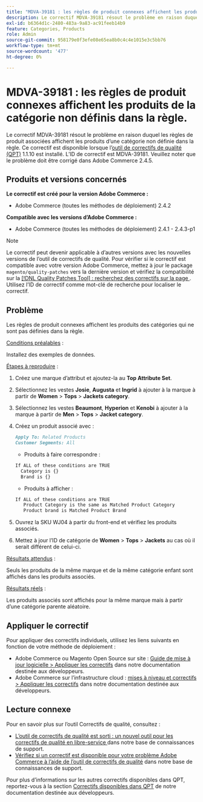 ```yaml
---
title: "MDVA-39181 : les règles de produit connexes affichent les produits de la catégorie non définie dans la règle"
description: Le correctif MDVA-39181 résout le problème en raison duquel les règles de produit associées affichent les produits d’une catégorie non définie dans la règle. Ce correctif est disponible lorsque l’[outil de correctifs de qualité (QPT)](/help/announcements/adobe-commerce-announcements/magento-quality-patches-released-new-tool-to-self-serve-quality-patches.md) 1.1.10 est installé. L’ID de correctif est MDVA-39181. Veuillez noter que le problème doit être corrigé dans Adobe Commerce 2.4.5.
exl-id: b6364d1c-2480-483a-9a83-ac91feeb14b9
feature: Categories, Products
role: Admin
source-git-commit: 958179e0f3efe08e65ea8b0c4c4e1015e3c5bb76
workflow-type: tm+mt
source-wordcount: '477'
ht-degree: 0%

---
```


# MDVA-39181 : les règles de produit connexes affichent les produits de la catégorie non définis dans la règle.

Le correctif MDVA-39181 résout le problème en raison duquel les règles de produit associées affichent les produits d’une catégorie non définie dans la règle. Ce correctif est disponible lorsque l’[outil de correctifs de qualité (QPT)](/help/announcements/adobe-commerce-announcements/magento-quality-patches-released-new-tool-to-self-serve-quality-patches.md) 1.1.10 est installé. L’ID de correctif est MDVA-39181. Veuillez noter que le problème doit être corrigé dans Adobe Commerce 2.4.5.

## Produits et versions concernés

**Le correctif est créé pour la version Adobe Commerce :**

* Adobe Commerce (toutes les méthodes de déploiement) 2.4.2

**Compatible avec les versions d’Adobe Commerce :**

* Adobe Commerce (toutes les méthodes de déploiement) 2.4.1 - 2.4.3-p1

>[!NOTE]
>
>Le correctif peut devenir applicable à d’autres versions avec les nouvelles versions de l’outil de correctifs de qualité. Pour vérifier si le correctif est compatible avec votre version Adobe Commerce, mettez à jour le package `magento/quality-patches` vers la dernière version et vérifiez la compatibilité sur la [[!DNL Quality Patches Tool] : recherchez des correctifs sur la page ](https://devdocs.magento.com/quality-patches/tool.html#patch-grid). Utilisez l’ID de correctif comme mot-clé de recherche pour localiser le correctif.

## Problème

Les règles de produit connexes affichent les produits des catégories qui ne sont pas définies dans la règle.

<u>Conditions préalables</u> :

Installez des exemples de données.

<u>Étapes à reproduire</u> :

1. Créez une marque d’attribut et ajoutez-la au **Top Attribute Set**.
1. Sélectionnez les vestes **Josie**, **Augusta** et **Ingrid** à ajouter à la marque à partir de **Women** > **Tops** > **Jackets category**.
1. Sélectionnez les vestes **Beaumont**, **Hyperion** et **Kenobi** à ajouter à la marque à partir de **Men** > **Tops** > **Jacket category**.
1. Créez un produit associé avec :

   ```markdown
   Apply To: Related Products
   Customer Segments: All
   ```

   * Produits à faire correspondre :

   ```markdown
   If ALL of these conditions are TRUE
     Category is {}
     Brand is {}
   ```

   * Produits à afficher :

   ```markdown
   If ALL of these conditions are TRUE
      Product Category is the same as Matched Product Category
      Product brand is Matched Product Brand
   ```

1. Ouvrez la SKU WJ04 à partir du front-end et vérifiez les produits associés.
1. Mettez à jour l’ID de catégorie de **Women** > **Tops** > **Jackets** au cas où il serait différent de celui-ci.

<u>Résultats attendus</u> :

Seuls les produits de la même marque et de la même catégorie enfant sont affichés dans les produits associés.

<u>Résultats réels</u> :

Les produits associés sont affichés pour la même marque mais à partir d’une catégorie parente aléatoire.

## Appliquer le correctif

Pour appliquer des correctifs individuels, utilisez les liens suivants en fonction de votre méthode de déploiement :

* Adobe Commerce ou Magento Open Source sur site : [Guide de mise à jour logicielle > Appliquer les correctifs](https://devdocs.magento.com/guides/v2.4/comp-mgr/patching/mqp.html) dans notre documentation destinée aux développeurs.
* Adobe Commerce sur l’infrastructure cloud : [mises à niveau et correctifs > Appliquer les correctifs](https://devdocs.magento.com/cloud/project/project-patch.html) dans notre documentation destinée aux développeurs.

## Lecture connexe

Pour en savoir plus sur l’outil Correctifs de qualité, consultez :

* [ L’outil de correctifs de qualité est sorti : un nouvel outil pour les correctifs de qualité en libre-service ](/help/announcements/adobe-commerce-announcements/magento-quality-patches-released-new-tool-to-self-serve-quality-patches.md) dans notre base de connaissances de support.
* [Vérifiez si un correctif est disponible pour votre problème Adobe Commerce à l’aide de l’outil de correctifs de qualité](/help/support-tools/patches-available-in-qpt-tool/check-patch-for-magento-issue-with-magento-quality-patches.md) dans notre base de connaissances de support.

Pour plus d’informations sur les autres correctifs disponibles dans QPT, reportez-vous à la section [Correctifs disponibles dans QPT](https://devdocs.magento.com/quality-patches/tool.html#patch-grid) de notre documentation destinée aux développeurs.
